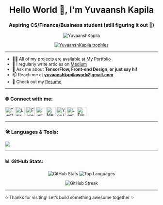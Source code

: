 <h1 align="center">Hello World 👋, I'm Yuvaansh Kapila</h1>
<h3 align="center">Aspiring CS/Finance/Business student (still figuring it out 🚀)</h3>

<p align="center">
  <img src="https://komarev.com/ghpvc/?username=YuvaanshKapila&label=Profile%20views&color=0e75b6&style=flat" alt="YuvaanshKapila" />
</p>

<p align="center">
  <a href="https://github.com/ryo-ma/github-profile-trophy">
    <img src="https://github-profile-trophy.vercel.app/?username=YuvaanshKapila&theme=onestar&margin-w=15" alt="YuvaanshKapila trophies" />
  </a>
</p>

---

- 👨‍💻 All of my projects are available at [My Portfolio](https://yuvaanshkapila.framer.website/)
- 📝 I regularly write articles on [Medium](https://medium.com/@kapilayuvaansh)
- 💬 Ask me about **TensorFlow, Front-end Design, or just say hi!**
- 📫 Reach me at **yuvaanshkapilawork@gmail.com**
- 📄 Check out my [Resume](https://drive.google.com/file/d/1z9fgAhgVdND9Z29R7pYVC-Z_DbPAznY7/view)

---

### 🌐 Connect with me:
<p align="left">
  <a href="https://twitter.com/nekros" target="_blank"><img src="https://cdn.jsdelivr.net/npm/simple-icons@v5/icons/twitter.svg" alt="Twitter" height="30" width="30"></a>
  <a href="https://linkedin.com/in/yuvaanshkapila" target="_blank"><img src="https://cdn.jsdelivr.net/npm/simple-icons@v5/icons/linkedin.svg" alt="LinkedIn" height="30" width="30"></a>
  <a href="https://fb.com/yuvaanshkapila1" target="_blank"><img src="https://cdn.jsdelivr.net/npm/simple-icons@v5/icons/facebook.svg" alt="Facebook" height="30" width="30"></a>
  <a href="https://instagram.com/yuvi.0931" target="_blank"><img src="https://cdn.jsdelivr.net/npm/simple-icons@v5/icons/instagram.svg" alt="Instagram" height="30" width="30"></a>
  <a href="https://medium.com/@kapilayuvaansh" target="_blank"><img src="https://cdn.jsdelivr.net/npm/simple-icons@v5/icons/medium.svg" alt="Medium" height="30" width="30"></a>
  <a href="https://www.youtube.com/c/nekros" target="_blank"><img src="https://cdn.jsdelivr.net/npm/simple-icons@v5/icons/youtube.svg" alt="YouTube" height="30" width="30"></a>
  <a href="https://www.leetcode.com/nekros" target="_blank"><img src="https://cdn.jsdelivr.net/npm/simple-icons@v5/icons/leetcode.svg" alt="LeetCode" height="30" width="30"></a>
  <a href="https://discord.gg/yuvi1i_" target="_blank"><img src="https://cdn.jsdelivr.net/npm/simple-icons@v5/icons/discord.svg" alt="Discord" height="30" width="30"></a>
</p>

---

### 🛠️ Languages & Tools:
<p>
  <img src="https://skillicons.dev/icons?i=cpp,cs,python,java,html,css,js,ts,nodejs,react,nextjs,express,django,flask,mysql,mongodb,figma,blender,unity,unreal,vscode,github,git,linux,aws,gcp,arduino,matlab" />
</p>

---

### 📊 GitHub Stats:
<p align="center">
  <img src="https://github-readme-stats.vercel.app/api?username=YuvaanshKapila&show_icons=true&theme=tokyonight" alt="GitHub Stats" />
  <img src="https://github-readme-stats.vercel.app/api/top-langs/?username=YuvaanshKapila&layout=compact&hide_progress=true&theme=tokyonight" alt="Top Languages" />
</p>

<p align="center">
  <img src="https://github-readme-streak-stats.herokuapp.com/?user=YuvaanshKapila&theme=tokyonight" alt="GitHub Streak" />
</p>

---

⭐️ Thanks for visiting! Let’s build something awesome together ✨
